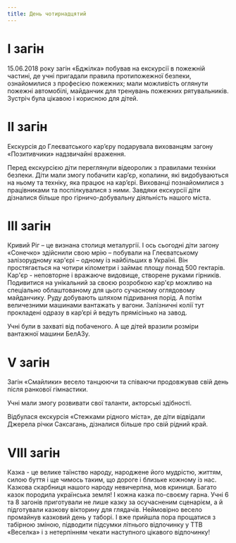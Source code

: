 ```yaml
---
title: День чотирнадцятий
---
```


# І загін

15.06.2018 року загін «Бджілка» побував на екскурсії в пожежній частині, де учні пригадали правила протипожежної безпеки, ознайомилися з професією пожежних; мали можливість оглянути пожежні автомобілі, майданчик для тренувань пожежних рятувальників. Зустріч була цікавою і корисною для дітей.

<slideshow id="_/72157698007525185" />

# ІІ загін

Екскурсія до Глеєватського кар’єру подарувала вихованцям загону «Позитивчики» надзвичайні враження.

Перед екскурсією діти переглянули відеоролик з правилами техніки безпеки. Діти мали змогу побачити кар’єр, копалини, які видобуваються на ньому та техніку, яка працює на кар’єрі. Вихованці познайомилися з працівниками та поспілкувалися з ними. Завдяки екскурсії діти дізналися більше про гірничо-добувальну діяльність нашого міста.

<slideshow id="_/72157697473891764" />

# ІІІ загін

Кривий Ріг – це визнана столиця металургії. І ось сьогодні діти загону «Сонечко» здійснили свою мрію – побували на Глеєватському залізорудному кар'єрі – одному із найбільших в Україні. Він простягається на чотири кілометри і займає площу понад 500 гектарів. Кар'єр - неповторне і вражаюче видовище, створене руками гірників. Подивитися на унікальний за своєю розробкою кар'єр можливо на спеціально облаштованому для цього сучасному оглядовому майданчику. Руду добувають шляхом підривання порід. А потім величезними машинами вантажать у вагони. Залізничні колії тут прокладені одразу в кар’єрі й ведуть прямісінько на завод.

Учні були в захваті від побаченого. А ще дітей вразили розміри вантажної машини БелАЗу.

<slideshow id="_/72157670141460768" />

# V загін

Загін «Смайлики» весело танцюючи та співаючи продовжував свій день після ранкової гімнастики.

Учні мали змогу розвивати свої таланти, акторські здібності.

Відбулася екскурсія «Стежками рідного міста», де діти відвідали Джерела річки Саксагань, дізналися більше про свій рідний край.

<slideshow id="_/72157692219566000" />

# VIII загін

Казка - це велике таїнство народу, народжене його мудрістю, життям, силою буття і ще чимось таким, що дороге і близьке кожному із нас. Казкова скарбниця нашого народу невичерпна, мов криниця. Багато казок породила українська земля! І кожна казка по-своєму гарна. Учні 6 та 8 загонів приготували не лише казку за осучасненим сценарієм, а й підготували казкову вікторину для глядачів. Неймовірно весело промайнув казковий день у таборі. І вже прийшла пора прощатися з табірною зміною, підводити підсумки літнього відпочинку у ТТВ «Веселка» і з нетерпінням чекати наступного цікавого відпочинку!

<slideshow id="_/72157697474872664" />
